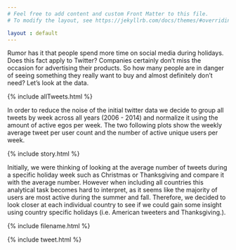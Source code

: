 ```yaml
---
# Feel free to add content and custom Front Matter to this file.
# To modify the layout, see https://jekyllrb.com/docs/themes/#overriding-theme-defaults

layout : default
---
```


Rumor has it that people spend more time on social media during holidays. Does this fact apply to Twitter? Companies certainly don’t miss the occasion for advertising their products. So how many people are in danger of seeing something they really want to buy and almost definitely don’t need? Let’s look at the data. 

{% include allTweets.html %}

In order to reduce the noise of the initial twitter data we decide to group all tweets by week across all years (2006 - 2014) and normalize it using the amount of active egos per week. The two following plots show the weekly average tweet per user count and the number of active unique users per week.

{% include story.html %}

Initially, we were thinking of looking at the average number of tweets during a specific holiday week such as Christmas or Thanksgiving and compare it with the average number. However when including all countries this analytical task becomes hard to interpret, as it seems like the majority of users are most active during the summer and fall. 
Therefore, we decided to look closer at each individual country to see if we could gain some insight using country specific holidays (i.e. American tweeters and Thanksgiving.).

{% include filename.html %}

{% include tweet.html %}

